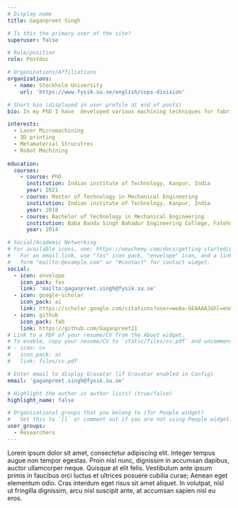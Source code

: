 ```yaml
---
# Display name
title: Gaganpreet Singh

# Is this the primary user of the site?
superuser: false

# Role/position
role: Postdoc

# Organizations/Affiliations
organizations:
  - name: Stockholm University
    url: 'https://www.fysik.su.se/english/cops-division'

# Short bio (displayed in user profile at end of posts)
bio: In my PhD I have  developed various machining techniques for fabrication of large area metamaterial absorbers. Currently, as a Post Doctorate Researcher, I am working on manufacturing and characterization techniques for metamaterial millimeter wave absorbers. I am interested in developing/improving manufacturing techniques to realize real-life applications in the field of Applied Physics. 

interests:
  - Laser Micromachining 
  - 3D printing 
  - Metamaterial Strucutres
  - Robot Machining 
  
education:
  courses:
    - course: PhD 
      institution: Indian institute of Technology, Kanpur, India 
      year: 2021
    - course: Master of Technology in Mechanical Engineering
      institution: Indian institute of Technology, Kanpur, India 
      year: 2018
    - course: Bachelor of Technology in Mechanical Engineering
      institution: Baba Banda Singh Bahadur Engineering College, Fatehgarh Sahib
      year: 2014

# Social/Academic Networking
# For available icons, see: https://wowchemy.com/docs/getting-started/page-builder/#icons
#   For an email link, use "fas" icon pack, "envelope" icon, and a link in the
#   form "mailto:@example.com" or "#contact" for contact widget.
social:
  - icon: envelope
    icon_pack: fas
    link: 'mailto:gaganpreet.singh@fysik.su.se'
  - icon: google-scholar
    icon_pack: ai
    link: https://scholar.google.com/citations?user=weAa-GEAAAAJ&hl=en&oi=ao
  - icon: github
    icon_pack: fab
    link: https://github.com/Gaganpreet21
# Link to a PDF of your resume/CV from the About widget.
# To enable, copy your resume/CV to `static/files/cv.pdf` and uncomment the lines below.
# - icon: cv
#   icon_pack: ai
#   link: files/cv.pdf

# Enter email to display Gravatar (if Gravatar enabled in Config)
email: 'gaganpreet.singh@fysik.su.se'

# Highlight the author in author lists? (true/false)
highlight_name: false

# Organizational groups that you belong to (for People widget)
#   Set this to `[]` or comment out if you are not using People widget.
user_groups:
  - Researchers
---
```


Lorem ipsum dolor sit amet, consectetur adipiscing elit. Integer tempus augue non tempor egestas. Proin nisl nunc, dignissim in accumsan dapibus, auctor ullamcorper neque. Quisque at elit felis. Vestibulum ante ipsum primis in faucibus orci luctus et ultrices posuere cubilia curae; Aenean eget elementum odio. Cras interdum eget risus sit amet aliquet. In volutpat, nisl ut fringilla dignissim, arcu nisl suscipit ante, at accumsan sapien nisl eu eros.
